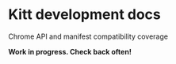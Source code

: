 Kitt development docs
=====================

Chrome API and manifest compatibility coverage

**Work in progress. Check back often!**



